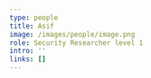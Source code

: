 ```yaml
---
type: people
title: Asif
image: /images/people/image.png
role: Security Researcher level 1
intro: ''
links: []
---
```


